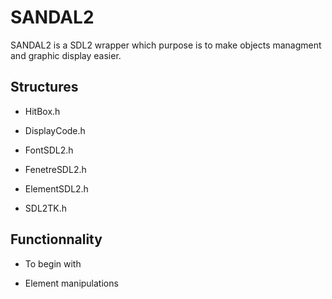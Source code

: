 # SANDAL2

SANDAL2 is a SDL2 wrapper which purpose is to make objects managment and
graphic display easier.

## Structures

* HitBox.h

* DisplayCode.h

* FontSDL2.h

* FenetreSDL2.h

* ElementSDL2.h

* SDL2TK.h

## Functionnality

* To begin with

* Element manipulations